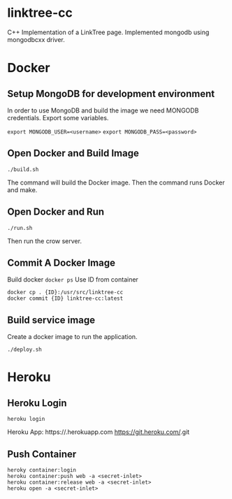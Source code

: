 # linktree-cc

C++ Implementation of a LinkTree page.
Implemented mongodb using mongodbcxx driver.

# Docker

## Setup MongoDB for development environment

In order to use MongoDB and build the image we need MONGODB credentials.
Export some variables.

`export MONGODB_USER=<username>`
`export MONGODB_PASS=<password>`

## Open Docker and Build Image

`./build.sh`

The command will build the Docker image.
Then the command runs Docker and make.

## Open Docker and Run

`./run.sh`

Then run the crow server.

## Commit A Docker Image

Build docker
`docker ps`
Use ID from container
```
docker cp . {ID}:/usr/src/linktree-cc
docker commit {ID} linktree-cc:latest
```

## Build service image
Create a docker image to run the application.

`./deploy.sh`

# Heroku

## Heroku Login

`heroku login`

Heroku App:
https://<secret-inlet>.herokuapp.com
https://git.heroku.com/<secret-inlet>.git

## Push Container
```
heroky container:login
heroku container:push web -a <secret-inlet>
heroku container:release web -a <secret-inlet>
heroku open -a <secret-inlet>
```
